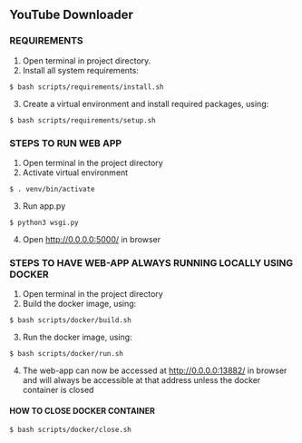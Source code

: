 ## YouTube Downloader
### REQUIREMENTS
1. Open terminal in project directory.
2. Install all system requirements:
```
$ bash scripts/requirements/install.sh
```
3. Create a virtual environment and install required packages, using:
```
$ bash scripts/requirements/setup.sh
```
    
### STEPS TO RUN WEB APP

1. Open terminal in the project directory
2. Activate virtual environment
``` 
$ . venv/bin/activate
```
3. Run app.py
```
$ python3 wsgi.py
```
4. Open http://0.0.0.0:5000/ in browser

### STEPS TO HAVE WEB-APP ALWAYS RUNNING LOCALLY USING DOCKER
1. Open terminal in the project directory
2. Build the docker image, using:
```
$ bash scripts/docker/build.sh
```
3. Run the docker image, using:
```
$ bash scripts/docker/run.sh
```
4. The web-app can now be accessed at http://0.0.0.0:13882/ in browser and will always be accessible at that address
unless the docker container is closed
#### HOW TO CLOSE DOCKER CONTAINER
```
$ bash scripts/docker/close.sh
```